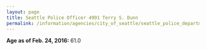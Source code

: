 ```yaml
---
layout: page
title: Seattle Police Officer 4991 Terry S. Dunn
permalink: /information/agencies/city_of_seattle/seattle_police_department/copbook/4991/
---
```


**Age as of Feb. 24, 2016:** 61.0
